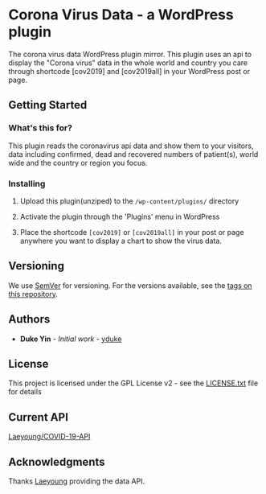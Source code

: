 # Corona Virus Data - a WordPress plugin
The corona virus data WordPress plugin mirror.
This plugin uses an api to display the "Corona virus" data in the whole world and country you care through shortcode [cov2019] and [cov2019all] in your WordPress post or page.


## Getting Started

### What's this for?
This plugin reads the coronavirus api data and show them to your visitors, data including confirmed, dead and recovered numbers of patient(s), world wide and the country or region you focus.


### Installing

1. Upload this plugin(unziped) to the `/wp-content/plugins/` directory

1. Activate the plugin through the 'Plugins' menu in WordPress

1. Place the shortcode `[cov2019]` or  `[cov2019all]` in your post or page anywhere you want to display a chart to show the virus data.



## Versioning

We use [SemVer](http://semver.org/) for versioning. For the versions available, see the [tags on this repository](https://github.com/yduke/corona-virus-data/tags). 

## Authors

* **Duke Yin** - *Initial work* - [yduke](https://github.com/yduke)

## License

This project is licensed under the GPL License  v2 - see the [LICENSE.txt](LICENSE.txt) file for details

## Current API

[Laeyoung/COVID-19-API](https://github.com/Laeyoung/COVID-19-API)

## Acknowledgments

Thanks [Laeyoung](https://github.com/Laeyoung) providing the data API.
